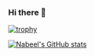 ### Hi there 👋
[![trophy](https://github-profile-trophy.vercel.app/?username=nabeelpkl)](https://github.com/ryo-ma/github-profile-trophy)

[![Nabeel's GitHub stats](https://github-readme-stats.vercel.app/api?username=nabeelpkl)](https://github.com/anuraghazra/github-readme-stats)
<!--
**nabeelpkl/nabeelpkl** is a ✨ _special_ ✨ repository because its `README.md` (this file) appears on your GitHub profile.

Here are some ideas to get you started:

- 🔭 I’m currently working on ...
- 🌱 I’m currently learning ...
- 👯 I’m looking to collaborate on ...
- 🤔 I’m looking for help with ...
- 💬 Ask me about ...
- 📫 How to reach me: ...
- 😄 Pronouns: ...
- ⚡ Fun fact: ...
-->
